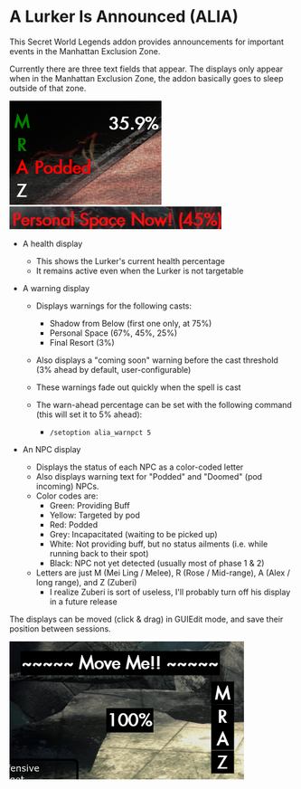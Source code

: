 # A Lurker Is Announced (ALIA)
This Secret World Legends addon provides announcements for important events in the Manhattan Exclusion Zone.

Currently there are three text fields that appear. The displays only appear when in the Manhattan Exclusion Zone, the addon basically goes to sleep outside of that zone.


![Screenshot of addon during encounter](screens/alia_npcs_health.png) ![Screenshot of addon during encounter](screens/alia_warning.png)

- A health display 
  - This shows the Lurker's current health percentage
  - It remains active even when the Lurker is not targetable

- A warning display
  - Displays warnings for the following casts:
    - Shadow from Below (first one only, at 75%)
    - Personal Space (67%, 45%, 25%)
    - Final Resort (3%)
  - Also displays a "coming soon" warning before the cast threshold (3% ahead by default, user-configurable)
  - These warnings fade out quickly when the spell is cast
 
  - The warn-ahead percentage can be set with the following command (this will set it to 5% ahead):

    - `/setoption alia_warnpct 5`   
    

- An NPC display
  - Displays the status of each NPC as a color-coded letter
  - Also displays warning text for "Podded" and "Doomed" (pod incoming) NPCs.
  - Color codes are:
    - Green: Providing Buff
    - Yellow: Targeted by pod
    - Red: Podded
    - Grey: Incapacitated (waiting to be picked up)
    - White: Not providing buff, but no status ailments (i.e. while running back to their spot)
    - Black: NPC not yet detected (usually most of phase 1 & 2)
  - Letters are just M (Mei Ling / Melee), R (Rose / Mid-range), A (Alex / long range), and Z (Zuberi)
    - I realize Zuberi is sort of useless, I'll probably turn off his display in a future release
    

The displays can be moved (click & drag) in GUIEdit mode, and save their position between sessions.

![Screenshot in GUIEdit Mode](alia_guiedit.png)

